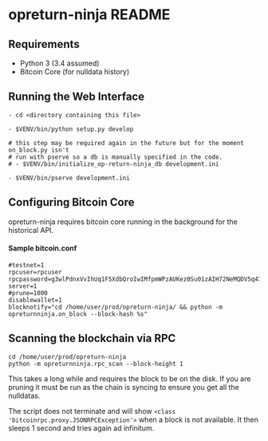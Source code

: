 opreturn-ninja README
==================

## Requirements

* Python 3 (3.4 assumed)
* Bitcoin Core (for nulldata history)

Running the Web Interface
---------------

```
- cd <directory containing this file>

- $VENV/bin/python setup.py develop

# this step may be required again in the future but for the moment on_block.py isn't
# run with pserve so a db is manually specified in the code.
# - $VENV/bin/initialize_op-return-ninja_db development.ini

- $VENV/bin/pserve development.ini
```


Configuring Bitcoin Core
---------------

opreturn-ninja requires bitcoin core running in the background for the historical API.

#### Sample bitcoin.conf

```
#testnet=1
rpcuser=rpcuser
rpcpassword=g3wlPdnxVvIhUq1F5XdbQroIwIMfpmWPzAUKez0Su01zAIH72NeMQDV5q47Ui4O
server=1
#prune=1000
disablewallet=1
blocknotify="cd /home/user/prod/opreturn-ninja/ && python -m opreturnninja.on_block --block-hash %s"
```


## Scanning the blockchain via RPC

```
cd /home/user/prod/opreturn-ninja
python -m opreturnninja.rpc_scan --block-height 1
```

This takes a long while and requires the block to be on the disk.
If you are pruning it must be run as the chain is syncing to ensure you get all the nulldatas.

The script does not terminate and will show `<class 'bitcoinrpc.proxy.JSONRPCException'>` when a block is not available.
It then sleeps 1 second and tries again ad infinitum.